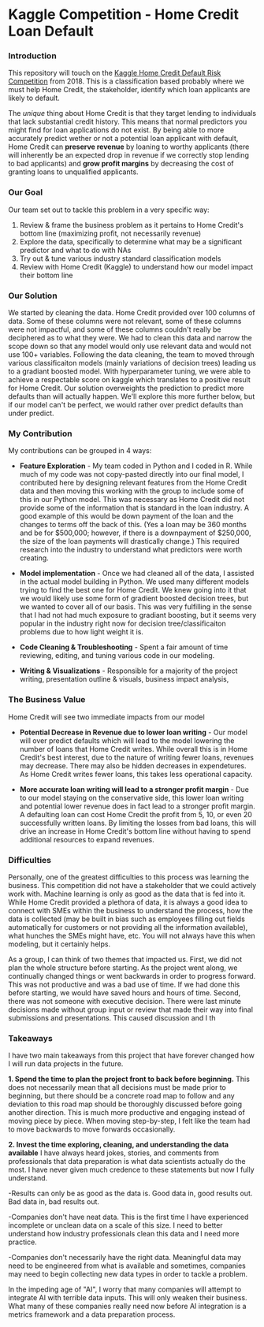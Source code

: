 # Kaggle Competition - Home Credit Loan Default

### Introduction

This repository will touch on the [Kaggle Home Credit Default Risk Competition](https://www.kaggle.com/competitions/home-credit-default-risk/overview) from 2018. This is a classification based probably where we must help Home Credit, the stakeholder, identify which loan applicants are likely to default. 


The *unique* thing about Home Credit is that they target lending to individuals that lack substantial credit history. This means that normal predictors you might find for loan applications do not exist. By being able to more accurately predict wether or not a potential loan applicant with default, Home Credit can **preserve revenue** by loaning to worthy applicants (there will inherently be an expected drop in revenue if we correctly stop lending to bad applicants) and **grow profit margins** by decreasing the cost of granting loans to unqualified applicants.


### Our Goal

Our team set out to tackle this problem in a very specific way:

1. Review & frame the business problem as it pertains to Home Credit's bottom line (maximizing profit, not necessarily revenue)
2. Explore the data, specifically to determine what may be a significant predictor and what to do with NAs
3. Try out & tune various industry standard classification models
4. Review with Home Credit (Kaggle) to understand how our model impact their bottom line

### Our Solution

We started by cleaning the data. Home Credit provided over 100 columns of data. Some of these columns were not relevant, some of these columns were not impactful, and some of these columns couldn't really be deciphered as to what they were. We had to clean this data and narrow the scope down so that any model would only use relevant data and would not use 100+ variables. Following the data cleaning, the team to moved through various classificaiton models (mainly variations of decision trees) leading us to a gradiant boosted model. With hyperparameter tuning, we were able to achieve a respectable score on kaggle which translates to a positive result for Home Credit. Our solution overweights the prediction to predict more defaults than will actually happen. We'll explore this more further below, but if our model can't be perfect, we would rather over predict defaults than under predict.



### My Contribution

My contributions can be grouped in 4 ways:

- **Feature Exploration** - My team coded in Python and I coded in R. While much of my code was not copy-pasted directly into our final model, I contributed here by designing relevant features from the Home Credit data and then moving this working with the group to include some of this in our Python model. This was necessary as Home Credit did not provide some of the information that is standard in the loan industry. A good example of this would be down payment of the loan and the changes to terms off the back of this. (Yes a loan may be 360 months and be for $500,000; however, if there is a downpayment of $250,000, the size of the loan payments will drastically change.) This required research into the industry to understand what predictors were worth creating.

- **Model implementation** - Once we had cleaned all of the data, I assisted in the actual model building in Python. We used many different models trying to find the best one for Home Credit. We knew going into it that we would likely use some form of gradient boosted decision trees, but we wanted to cover all of our basis. This was very fulfilling in the sense that I had not had much exposure to gradiant boosting, but it seems very popular in the industry right now for decision tree/classificaiton problems due to how light weight it is.

- **Code Cleaning & Troubleshooting** - Spent a fair amount of time reviewing, editing, and tuning various code in our modeling.

- **Writing & Visualizations** - Responsible for a majority of the project writing, presentation outline & visuals, business impact analysis,  



### The Business Value

Home Credit will see two immediate impacts from our model

- **Potential Decrease in Revenue due to lower loan writing** - Our model will over predict defaults which will lead to the model lowering the number of loans that Home Credit writes. While overall this is in Home Credit's best interest, due to the nature of writing fewer loans, revenues may decrease. There may also be hidden decreases in expendetures. As Home Credit writes fewer loans, this takes less operational capacity.

  
- **More accurate loan writing will lead to a stronger profit margin** - Due to our model staying on the conservative side, this lower loan writing and potential lower revenue does in fact lead to a stronger profit margin. A defaulting loan can cost Home Credit the profit from 5, 10, or even 20 successfully written loans. By limiting the losses from bad loans, this will drive an increase in Home Credit's bottom line without having to spend additional resources to expand revenues.



### Difficulties

Personally, one of the greatest difficulties to this process was learning the business. This competition did not have a stakeholder that we could actively work with. Machine learning is only as good as the data that is fed into it. While Home Credit provided a plethora of data, it is always a good idea to connect with SMEs within the business to understand the process, how the data is collected (may be built in bias such as employees filling out fields automatically for customers or not providing all the information available), what hunches the SMEs might have, etc. You will not always have this when modeling, but it certainly helps.

As a group, I can think of two themes that impacted us. First, we did not plan the whole structure before starting. As the project went along, we continually changed things or went backwards in order to progress forward. This was not productive and was a bad use of time. If we had done this before starting, we would have saved hours and hours of time. Second, there was not someone with executive decision. There were last minute decisions made without group input or review that made their way into final submissions and presentations. This caused discussion and I th 


### Takeaways

I have two main takeaways from this project that have forever changed how I will run data projects in the future. 

**1. Spend the time to plan the project front to back before beginning.**
This does not necessarily mean that all decisions must be made prior to beginning, but there should be a concrete road map to follow and any deviation to this road map should be thoroughly discussed before going another direction. This is much more productive and engaging instead of moving piece by piece. When moving step-by-step, I felt like the team had to move backwards to move forwards occasionally.

**2. Invest the time exploring, cleaning, and understanding the data available**
I have always heard jokes, stories, and comments from professionals that data preparation is what data scientists actually do the most. I have never given much credence to these statements but now I fully understand. 

-Results can only be as good as the data is. Good data in, good results out. Bad data in, bad results out.

-Companies don't have neat data. This is the first time I have experienced incomplete or unclean data on a scale of this size. I need to better understand how industry professionals clean this data and I need more practice. 

-Companies don't necessarily have the right data. Meaningful data may need to be engineered from what is available and sometimes, companies may need to begin collecting new data types in order to tackle a problem.

In the impeding age of "AI", I worry that many companies will attempt to integrate AI with terrible data inputs. This will only weaken their business. What many of these companies really need now before AI integration is a metrics framework and a data preparation process. 



